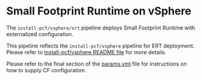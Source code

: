 # Small Footprint Runtime on vSphere

The `install-pcf/vsphere/srt` pipeline deploys Small Footprint Runtime with
externalized configuration.

This pipeline reflects the `install-pcf/vsphere` pipeline for ERT deployment.
Please refer to [install-pcf/vsphere README file](../README.md) for more details.

Please refer to the final section of the [params.yml](params.yml#L130-L140) file
for instructions on how to supply CF configuration.
